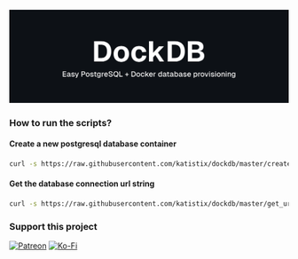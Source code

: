 ![Easy PostgreSQL database provisioning.](assets/dockdb_banner.png)

### How to run the scripts?

#### Create a new postgresql database container

```bash
curl -s https://raw.githubusercontent.com/katistix/dockdb/master/create.sh | bash
```

#### Get the database connection url string

```bash
curl -s https://raw.githubusercontent.com/katistix/dockdb/master/get_url.sh | bash
```

### Support this project

[![Patreon](https://img.shields.io/badge/Patreon-F96854?style=for-the-badge&logo=patreon&logoColor=white)](https://patreon.com/katistix)
[![Ko-Fi](https://img.shields.io/badge/Ko--fi-F16061?style=for-the-badge&logo=ko-fi&logoColor=white)](https://ko-fi.com/G2G5R30KO)
